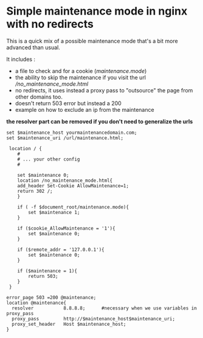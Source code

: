 # Simple maintenance mode in nginx with no redirects #

This is a quick mix of a possible maintenance mode that's a bit more advanced than usual.

It includes :
* a file to check and for a cookie (*maintenance.mode*)
* the ability to skip the maintenance if you visit the url */no_maintenance_mode.html*
* no redirects, it uses instead a proxy pass to "outsource" the page from other domains too.
* doesn't return 503 error but instead a 200
* example on how to exclude an ip from the maintenance 

**the resolver part can be removed if you don't need to generalize the urls**

```
set $maintenance_host yourmaintenancedomain.com;
set $maintenance_uri /url/maintenance.html;

 location / {
    #
    # ... your other config
    #
    
    set $maintenance 0;
    location /no_maintenance_mode.html{
    add_header Set-Cookie AllowMaintenance=1;
    return 302 /;
    }

    if ( -f $document_root/maintenance.mode){
        set $maintenance 1;
    }

    if ($cookie_AllowMaintenance = '1'){
        set $maintenance 0;
    }

    if ($remote_addr = '127.0.0.1'){
        set $maintenance 0;
    }

    if ($maintenance = 1){
        return 503;
    }
 }
 
error_page 503 =200 @maintenance;
location @maintenance{
  resolver           8.8.8.8;      #necessary when we use variables in proxy_pass
  proxy_pass         http://$maintenance_host$maintenance_uri;
  proxy_set_header   Host $maintenance_host;
}
```